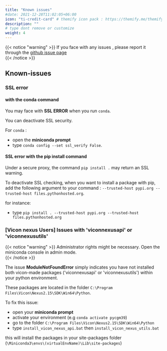 ```yaml
---
title: "Known issues"
#date: 2021-12-28T11:02:05+06:00
icon: "ti-credit-card" # themify icon pack : https://themify.me/themify-icons
description: ""
# type dont remove or customize
weight: 4
---
```



{{< notice "warning" >}}
  If you face with any issues , please report it through the [github issue page](https://github.com/pyCGM2/pyCGM2/issues)  
{{< /notice >}}

## Known-issues

### SSL error

#### with the conda command

You may face with **SSL ERROR** when you run `conda`. 

You can deactivate SSL security.  

For `conda`  :

* open the **miniconda prompt**
* type  `conda config --set ssl_verify False`.   

#### SSL error with the pip install command 

Under a secure proxy, the command  `pip install .` may return an SSL warning. 

To deactivate SSL checking, when you want to install a package with pip, add the following argument to your command :    `--trusted-host pypi.org --trusted-host files.pythonhosted.org`.

for instance:

 * type `pip install . --trusted-host pypi.org --trusted-host files.pythonhosted.org`


### [Vicon nexus Users] Issues with 'viconnexusapi' or  'viconnexusutils'

{{< notice "warning" >}}
  Administrator rights might be necessary. Open the miniconda console in admin mode.      
{{< /notice >}}

The issue **ModuleNotFoundError** simply indicates you have not installed both vicon-made packages ('viconnexusapi' or  'viconnexusutils') within your python environment.  

These packages are located in the folder `C:\Program Files\Vicon\Nexus2.15\SDK\Win64\Python`. 

To fix this issue: 

 * open your **miniconda prompt**
 * activate your environment (e.g `conda activate pycgm39`)
 * go to the folder `C:\Program Files\Vicon\Nexus2.15\SDK\Win64\Python`
 * type `install_vicon_nexus_api.bat` then `install_vicon_nexus_utils.bat`

this will install the packages in your site-packages folder (`\Miniconda3\envs\(virtualEnvName)\Lib\site-packages`)

